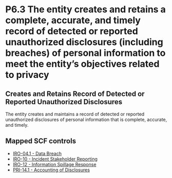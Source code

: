 # P6.3 The entity creates and retains a complete, accurate, and timely record of detected or reported unauthorized disclosures (including breaches) of personal information to meet the entity’s objectives related to privacy
## Creates and Retains Record of Detected or Reported Unauthorized Disclosures
The entity creates and maintains a record of detected or reported unauthorized disclosures of personal information that is complete, accurate, and timely.
## Mapped SCF controls
- [IRO-04.1 - Data Breach](../scf/iro-041-databreach.md)
- [IRO-10 - Incident Stakeholder Reporting](../scf/iro-10-incidentstakeholderreporting.md)
- [IRO-12 - Information Spillage Response](../scf/iro-12-informationspillageresponse.md)
- [PRI-14.1 - Accounting of Disclosures](../scf/pri-141-accountingofdisclosures.md)